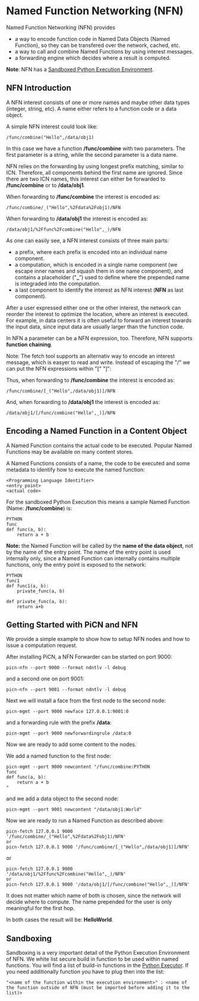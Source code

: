 # Named Function Networking (NFN)
Named Function Networking (NFN) provides 
* a way to encode function code in Named Data Objects (Named Function), so they can be transfered over the network, cached, etc.
* a way to call and combine Named Functions by using interest messages.
* a forwarding engine which decides where a result is computed. 

**Note**: NFN has a [Sandboxed Python Execution Environment](nfn.md#sandboxing).

## NFN Introduction
A NFN interest consists of one or more names and maybe other data types (integer, string, etc). 
A name either refers to a function code or a data object.  

A simple NFN interest could look like:

```console
/func/combine("Hello",/data/obj1)
```

In this case we have a function **/func/combine** with two parameters.
The first parameter is a string, while the second parameter is a data name. 

NFN relies on the forwarding by using longest prefix matching, similar to ICN. 
Therefore, all components behind the first name are ignored.
Since there are two ICN names, this interest can either be forwarded to **/func/combine**
or to **/data/obj1**.

When forwarding to **/func/combine** the interest is encoded as:

```console
/func/combine/_("Hello",%2Fdata%2Fobj1)/NFN
```

When forwarding to **/data/obj1** the interest is encoded as:

```console
/data/obj1/%2Ffunc%2Fcombine("Hello",_)/NFN
```
As one can easily see, a NFN interest consists of three main parts: 
* a prefix, where each prefix is encoded into an individual name component.
* a computation, which is encoded in a single name component (we escape inner names and squash them in one name component), and contains a placeholder ("**_**") used to define where the prepended name is integraded into the computation.
* a last component to identify the interest as NFN interest (**NFN** as last component).

After a user expressed either one or the other interest, the network can reorder the interest to optimize the location, where an interest is executed. 
For example, in data centers it is often useful to forward an interest towards the input data, since input data are usually larger than the function code.

In NFN a parameter can be a NFN expression, too. Therefore, NFN supports **function chaining**.

Note: The fetch tool supports an alternativ way to encode an interest message, which is easyer to read and write. Instead
of escaping the "/" we can put the NFN expressions within "[" <nfn-expression> "]":

Thus, when forwarding to **/func/combine** the interest is encoded as:

```console
/func/combine/[_("Hello",/data/obj1)]/NFN
```

And, when forwarding to **/data/obj1** the interest is encoded as:

```console
/data/obj1/[/func/combine("Hello",_)]/NFN
```

## Encoding a Named Function in a Content Object

A Named Function contains the actual code to be executed. Popular Named Functions may be available on many content stores.

A Named Functions consists of a name, the code to be executed and some metadata to identify how to execute the named function:
```console
<Programming Language Identifier>
<entry point>
<actual code>
```

For the sandboxed Python Execution this means a sample Named Function (Name: **/func/combine**) is: 
```console
PYTHON
func
def func(a, b):
    return a + b
```
**Note:** the Named Function will be called by the **name of the data object**, not by the name of the entry point. 
The name of the entry point is used internally only, since a Named Function can internally contains multiple functions, only the entry point is exposed to the network:
```console
PYTHON
func1
def func1(a, b):
    private_func(a, b)
    
def private_func(a, b):
    return a+b
```


## Getting Started with PiCN and NFN

We provide a simple example to show how to setup NFN nodes and how to issue a computation request. 

After installing PiCN, a NFN Forwarder can be started on port 9000: 
```console
picn-nfn --port 9000 --format ndntlv -l debug
``` 
and a second one on port 9001:
```console
picn-nfn --port 9001 --format ndntlv -l debug
``` 

Next we will install a face from the first node to the second node:
```console
picn-mgmt --port 9000 newface 127.0.0.1:9001:0
``` 
and a forwarding rule with the prefix **/data**:
```console
picn-mgmt --port 9000 newforwardingrule /data:0
``` 

Now we are ready to add some content to the nodes. 

We add a named function to the first node:
```console
picn-mgmt --port 9000 newcontent "/func/combine:PYTHON
func
def func(a, b):
    return a + b
"
```
and we add a data object to the second node:

```console
picn-mgmt --port 9001 newcontent "/data/obj1:World"
```

Now we are ready to run a Named Function as described above:
```console
picn-fetch 127.0.0.1 9000 '/func/combine/_("Hello",%2Fdata%2Fobj1)/NFN'
or
picn-fetch 127.0.0.1 9000 '/func/combine/[_("Hello",/data/obj1)]/NFN'
``` 
or 
```console
picn-fetch 127.0.0.1 9000 '/data/obj1/%2Ffunc%2Fcombine("Hello",_)/NFN'
or
picn-fetch 127.0.0.1 9000 '/data/obj1/[/func/combine("Hello",_)]/NFN'
``` 
It does not matter which name of both is chosen, since the network will decide where to compute. 
The name prepended for the user is only meaningful for the first hop. 


In both cases the result will be: **HelloWorld**. 

## Sandboxing

Sandboxing is a very important detail of the Python Execution Environment of NFN. 
We white list secure build in function to be used within named functions.
You will find a list of build-in functions in the [Python Executor](../PiCN/Layers/NFNLayer/NFNExecutor/NFNPythonExecutor.py).
If you need additionally function you have to plug then into the list:

```console
"<name of the function within the execution environment>" : <name of the function outside of NFN (must be imported before adding it to the list)>
```

